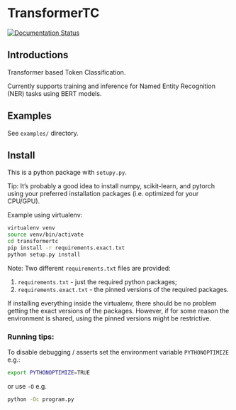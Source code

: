 # TransformerTC
[![Documentation Status](https://readthedocs.org/projects/transformertc/badge/?version=latest)](http://transformertc.readthedocs.io/?badge=latest)

## Introductions
Transformer based Token Classification.

Currently supports training and inference for Named Entity Recognition (NER)
tasks using BERT models.

## Examples

See ```examples/``` directory.


## Install
This is a python package with `setupy.py`.

Tip: It’s probably a good idea to install numpy, scikit-learn, and pytorch
using  your preferred installation packages (i.e. optimized for your CPU/GPU).


Example using virtualenv:

```bash
virtualenv venv
source venv/bin/activate
cd transformertc
pip install -r requirements.exact.txt
python setup.py install
```

Note: Two different `requirements.txt` files are provided:

   1. `requirements.txt` - just the required python packages;
   2. `requirements.exact.txt` - the pinned versions of the required packages.

If installing everything inside the virtualenv, there should be no problem
getting the exact versions of the packages. However, if for some reason the
environment is shared,  using the pinned versions might be restrictive.


### Running tips:
To disable debugging / asserts set the environment variable `PYTHONOPTIMIZE`
e.g.:

```bash
export PYTHONOPTIMIZE=TRUE
```

or  use `-O` e.g.

```bash
python -Oc program.py
```
